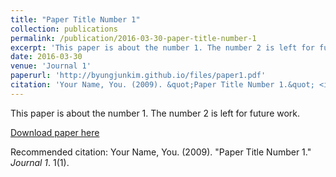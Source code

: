 ```yaml
---
title: "Paper Title Number 1"
collection: publications
permalink: /publication/2016-03-30-paper-title-number-1
excerpt: 'This paper is about the number 1. The number 2 is left for future work.'
date: 2016-03-30
venue: 'Journal 1'
paperurl: 'http://byungjunkim.github.io/files/paper1.pdf'
citation: 'Your Name, You. (2009). &quot;Paper Title Number 1.&quot; <i>Journal 1</i>. 1(1).'
---
```

This paper is about the number 1. The number 2 is left for future work.

[Download paper here](http://byungjunkim.github.io/files/paper1.pdf)

Recommended citation: Your Name, You. (2009). "Paper Title Number 1." <i>Journal 1</i>. 1(1).